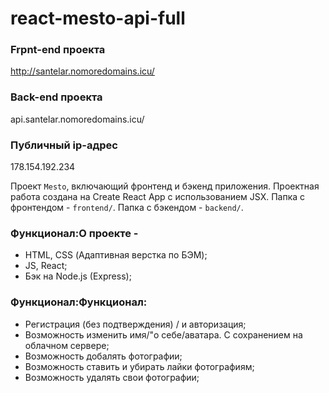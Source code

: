 # react-mesto-api-full

### Frpnt-end проекта
http://santelar.nomoredomains.icu/

### Back-end проекта
api.santelar.nomoredomains.icu/

### Публичный ip-адрес
178.154.192.234

Проект `Mesto`, включающий фронтенд и бэкенд приложения.
Проектная работа создана на Create React App с использованием JSX.
Папка с фронтендом - `frontend/`.
Папка с бэкендом - `backend/`. 

### Функционал:О проекте -
- HTML, CSS (Адаптивная верстка по БЭМ);
- JS, React;
- Бэк на Node.js (Express);

### Функционал:Функционал:
- Регистрация (без подтверждения) / и авторизация;
- Возможность изменить имя/"о себе/аватара. С сохранением на облачном сервере;
- Возможность добалять фотографии;
- Возможность ставить и убирать лайки фотографиям;
- Возможность удалять свои фотографии;
